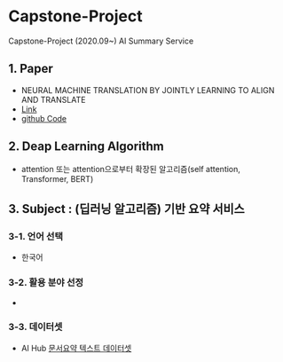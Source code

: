 # Capstone-Project
Capstone-Project (2020.09~) AI Summary Service

## 1. Paper
- NEURAL MACHINE TRANSLATION BY JOINTLY LEARNING TO ALIGN AND TRANSLATE
- [Link](https://arxiv.org/abs/1409.0473)
- [github Code](https://github.com/chrisbangun/pytorch-seq2seq_with_attention)

## 2. Deap Learning Algorithm
- attention 또는 attention으로부터 확장된 알고리즘(self attention, Transformer, BERT)

## 3. Subject : (딥러닝 알고리즘) 기반 요약 서비스
### 3-1. 언어 선택 
- 한국어
### 3-2. 활용 분야 선정 
- 
### 3-3. 데이터셋
- AI Hub [문서요약 텍스트 데이터셋](https://www.aihub.or.kr/aidata/8054)
